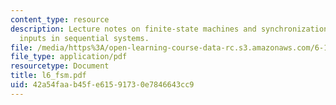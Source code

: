 ```yaml
---
content_type: resource
description: Lecture notes on finite-state machines and synchronization, and asynchronous
  inputs in sequential systems.
file: /media/https%3A/open-learning-course-data-rc.s3.amazonaws.com/6-111-introductory-digital-systems-laboratory-spring-2006/42a54faab45fe61591730e7846643cc9_l6_fsm.pdf
file_type: application/pdf
resourcetype: Document
title: l6_fsm.pdf
uid: 42a54faa-b45f-e615-9173-0e7846643cc9
---
```

